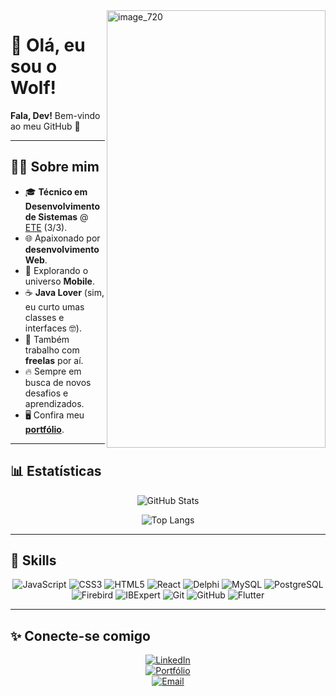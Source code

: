 <img width="350" height="700" alt="image_720" src="https://github.com/user-attachments/assets/82e02206-45d8-489c-b129-4d272fe2a4d7" align="right" />

# 🐺 Olá, eu sou o Wolf!  

**Fala, Dev!** Bem-vindo ao meu GitHub 🚀  

---

## 👨‍💻 Sobre mim  

- 🎓 **Técnico em Desenvolvimento de Sistemas** @ [ETE](https://www.escolatecnicalimoeiro.com.br/) (3/3).  
- 🌐 Apaixonado por **desenvolvimento Web**.  
- 📱 Explorando o universo **Mobile**.  
- ☕ **Java Lover** (sim, eu curto umas classes e interfaces 🤓).  
- 📌 Também trabalho com **freelas** por aí.  
- 🔥 Sempre em busca de novos desafios e aprendizados.  
- 🖥️ Confira meu [**portfólio**](https://jeffersondev.netlify.app).  

---

## 📊 Estatísticas  

<div align="center">

![GitHub Stats](https://github-readme-stats.vercel.app/api?username=SeuUsuario&show_icons=true&theme=vision-friendly-dark&title_color=FFD700&icon_color=FFD700&text_color=FFFFFF&bg_color=000000)  

![Top Langs](https://github-readme-stats.vercel.app/api/top-langs/?username=SeuUsuario&layout=compact&title_color=FFD700&text_color=FFFFFF&bg_color=000000)

</div>

---

## 🚀 Skills  

<div align="center">

![JavaScript](https://img.shields.io/badge/JavaScript-000000?style=for-the-badge&logo=javascript&logoColor=FFD700) 
![CSS3](https://img.shields.io/badge/CSS3-000000?style=for-the-badge&logo=css3&logoColor=FFD700) 
![HTML5](https://img.shields.io/badge/HTML5-000000?style=for-the-badge&logo=html5&logoColor=FFD700) 
![React](https://img.shields.io/badge/React-000000?style=for-the-badge&logo=react&logoColor=FFD700) 
![Delphi](https://img.shields.io/badge/Delphi-000000?style=for-the-badge&logo=delphi&logoColor=FFD700) 
![MySQL](https://img.shields.io/badge/MySQL-000000?style=for-the-badge&logo=mysql&logoColor=FFD700) 
![PostgreSQL](https://img.shields.io/badge/PostgreSQL-000000?style=for-the-badge&logo=postgresql&logoColor=FFD700) 
![Firebird](https://img.shields.io/badge/Firebird-000000?style=for-the-badge&logo=firebird&logoColor=FFD700) 
![IBExpert](https://img.shields.io/badge/IBExpert-000000?style=for-the-badge&logoColor=FFD700) 
![Git](https://img.shields.io/badge/Git-000000?style=for-the-badge&logo=git&logoColor=FFD700) 
![GitHub](https://img.shields.io/badge/GitHub-000000?style=for-the-badge&logo=github&logoColor=FFD700) 
![Flutter](https://img.shields.io/badge/Flutter-000000?style=for-the-badge&logo=flutter&logoColor=FFD700)  

</div>

---

## ✨ Conecte-se comigo  

<div align="center">

[![LinkedIn](https://img.shields.io/badge/LinkedIn-000000?style=for-the-badge&logo=linkedin&logoColor=FFD700)](https://linkedin.com/in/seuusuario)  
[![Portfólio](https://img.shields.io/badge/Portfólio-000000?style=for-the-badge&logo=firefox&logoColor=FFD700)](https://jeffersondev.netlify.app)  
[![Email](https://img.shields.io/badge/Email-000000?style=for-the-badge&logo=gmail&logoColor=FFD700)](mailto:seuemail@gmail.com)  

</div>
